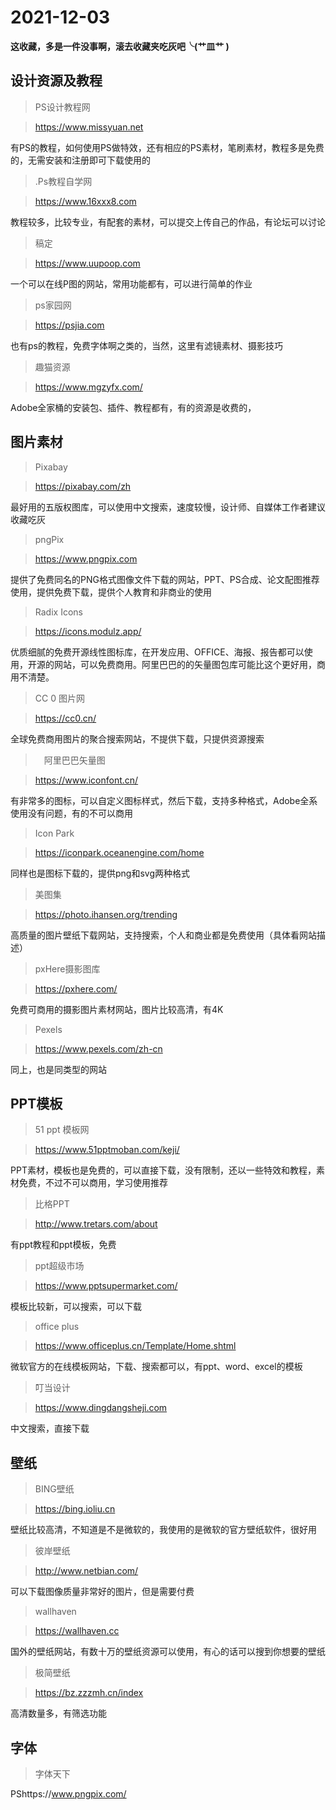 # 2021-12-03

**这收藏，多是一件没事啊，滚去收藏夹吃灰吧╰(艹皿艹 )**

## 设计资源及教程

> PS设计教程网

> https://www.missyuan.net

有PS的教程，如何使用PS做特效，还有相应的PS素材，笔刷素材，教程多是免费的，无需安装和注册即可下载使用的

> .Ps教程自学网

> https://www.16xxx8.com

教程较多，比较专业，有配套的素材，可以提交上传自己的作品，有论坛可以讨论

> 稿定

> https://www.uupoop.com

一个可以在线P图的网站，常用功能都有，可以进行简单的作业

> ps家园网

> https://psjia.com

也有ps的教程，免费字体啊之类的，当然，这里有滤镜素材、摄影技巧

> 趣猫资源

> https://www.mgzyfx.com/

Adobe全家桶的安装包、插件、教程都有，有的资源是收费的，

## 图片素材

> Pixabay

> https://pixabay.com/zh

最好用的五版权图库，可以使用中文搜索，速度较慢，设计师、自媒体工作者建议收藏吃灰

> pngPix

> https://www.pngpix.com

提供了免费同名的PNG格式图像文件下载的网站，PPT、PS合成、论文配图推荐使用，提供免费下载，提供个人教育和非商业的使用

> Radix Icons

> https://icons.modulz.app/

优质细腻的免费开源线性图标库，在开发应用、OFFICE、海报、报告都可以使用，开源的网站，可以免费商用。阿里巴巴的的矢量图包库可能比这个更好用，商用不清楚。

> CC 0 图片网

> https://cc0.cn/

全球免费商用图片的聚合搜索网站，不提供下载，只提供资源搜索

>　阿里巴巴矢量图

> https://www.iconfont.cn/

有非常多的图标，可以自定义图标样式，然后下载，支持多种格式，Adobe全系使用没有问题，有的不可以商用

> Icon Park

> https://iconpark.oceanengine.com/home

同样也是图标下载的，提供png和svg两种格式

> 美图集

> https://photo.ihansen.org/trending

高质量的图片壁纸下载网站，支持搜索，个人和商业都是免费使用（具体看网站描述）

> pxHere摄影图库

> https://pxhere.com/

免费可商用的摄影图片素材网站，图片比较高清，有4K

> Pexels

> https://www.pexels.com/zh-cn

同上，也是同类型的网站

## PPT模板

> 51 ppt 模板网

> https://www.51pptmoban.com/keji/

PPT素材，模板也是免费的，可以直接下载，没有限制，还以一些特效和教程，素材免费，不过不可以商用，学习使用推荐

> 比格PPT

> http://www.tretars.com/about

有ppt教程和ppt模板，免费

> ppt超级市场

> https://www.pptsupermarket.com/

模板比较新，可以搜索，可以下载

> office plus

> https://www.officeplus.cn/Template/Home.shtml

微软官方的在线模板网站，下载、搜索都可以，有ppt、word、excel的模板

> 叮当设计

> https://www.dingdangsheji.com

中文搜索，直接下载

## 壁纸

> BING壁纸

> https://bing.ioliu.cn

壁纸比较高清，不知道是不是微软的，我使用的是微软的官方壁纸软件，很好用

> 彼岸壁纸

> http://www.netbian.com/

可以下载图像质量非常好的图片，但是需要付费

> wallhaven

> https://wallhaven.cc

国外的壁纸网站，有数十万的壁纸资源可以使用，有心的话可以搜到你想要的壁纸

> 极简壁纸

> https://bz.zzzmh.cn/index

高清数量多，有筛选功能

## 字体

> 字体天下

> 

PShttps://www.pngpix.com/


